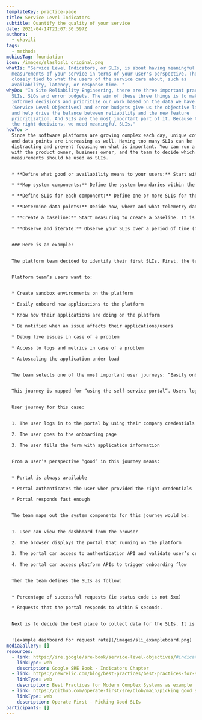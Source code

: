 ```yaml
---
templateKey: practice-page
title: Service Level Indicators
subtitle: Quantify the quality of your service
date: 2021-04-14T21:07:30.597Z
authors:
  - ckavili
tags:
  - methods
mobiusTag: foundation
icon: /images/slaslosli_original.png
whatIs: "Service Level Indicators, or SLIs, is about having meaningful
  measurements of your service in terms of your user's perspective. They are
  closely tied to what the users of the service care about, such as
  availability, latency, or response time. "
whyDo: "In Site Reliability Engineering, there are three important practices:
  SLIs, SLOs and error budgets. The aim of these three things is to make better,
  informed decisions and prioritize our work based on the data we have. SLOs
  (Service Level Objectives) and error budgets give us the objective language
  and help drive the balance between reliability and the new feature
  prioritization. And SLIs are the most important part of it. Because to make
  the right decisions, we need meaningful SLIs."
howTo: >
  Since the software platforms are growing complex each day, unique components
  and data points are increasing as well. Having too many SLIs can be
  distracting and prevent focusing on what is important. You can run a session
  with the product owner, business owner, and the team to decide which
  measurements should be used as SLIs.


  * **Define what good or availability means to your users:** Start with defining critical user journeys by asking questions like “How are your users interacting with the service?” or “What are they hoping to accomplish by using your service?“. This helps to define what good or availability means to the users.

  * **Map system components:** Define the system boundaries within the platform or system-to-system interactions for each user journey. Which parts of your infrastructure do these journeys interact with? This helps to define the components that expose capabilities to the users.

  * **Define SLIs for each component:** Define one or more SLIs for these components. Identify points in your service where you can measure them. These SLIs must reflect the user’s definition of good or availability. Note that it is important to have SLIs as measurements over a period of time, like an hourly window so that you can compare the service performance within a specified timeframe instead of a specific moment. One of the reasons for using SLIs is to enable continuous improvement, so being able to compare past, current and future performance is important. Use SLIs that utilize time metrics, such as "errors per day" or "average latency per hour" to enable comparisons.

  * **Determine data points:** Decide how, where and what telemetry data/metrics to use and create implementation steps. Look for the points closest to the user, so that the data would be representative of their experience.

  * **Create a baseline:** Start measuring to create a baseline. It is important to get baseline data as soon as you can so that you can start making informed decisions and measure progress, even if it might feel better to fix a few things first before enabling the measurements that it would look “better”.

  * **Observe and iterate:** Observe your SLIs over a period of time (for example 1 or 2 weeks), track the correlation with user happiness, and iterate over them to get a better understanding of your service’s performance.


  ### Here is an example:


  The platform team decided to identify their first SLIs. First, the team lists the important user journeys.


  Platform team’s users want to:


  * Create sandbox environments on the platform

  * Easily onboard new applications to the platform

  * Know how their applications are doing on the platform

  * Be notified when an issue affects their applications/users

  * Debug live issues in case of a problem

  * Access to logs and metrics in case of a problem

  * Autoscaling the application under load


  The team selects one of the most important user journeys: “Easily onboard new applications to the platform"


  This journey is mapped for “using the self-service portal”. Users log in to the self-service portal and then complete the necessary information in order to get their application onto the platform.


  User journey for this case:


  1. The user logs in to the portal by using their company credentials

  2. The user goes to the onboarding page

  3. The user fills the form with application information


  From a user’s perspective “good” in this journey means:


  * Portal is always available

  * Portal authenticates the user when provided the right credentials

  * Portal responds fast enough


  The team maps out the system components for this journey would be:


  1. User can view the dashboard from the browser

  2. The browser displays the portal that running on the platform

  3. The portal can access to authentication API and validate user’s credentials

  4. The portal can access platform APIs to trigger onboarding flow


  Then the team defines the SLIs as follow:


  * Percentage of successful requests (ie status code is not 5xx)

  * Requests that the portal responds to within 5 seconds.


  Next is to decide the best place to collect data for the SLIs. It is important to select the point closest to the user. The team decides where to collect data and creates a dashboard to display that to reflect their service quality.


  ![example dashboard for request rate](/images/sli_exampleboard.png)
mediaGallery: []
resources:
  - link: https://sre.google/sre-book/service-level-objectives/#indicators-o8seIAcZ
    linkType: web
    description: Google SRE Book - Indicators Chapter
  - link: https://newrelic.com/blog/best-practices/best-practices-for-setting-slos-and-slis-for-modern-complex-systems
    linkType: web
    description: Best Practices for Modern Complex Systems as example
  - link: https://github.com/operate-first/sre/blob/main/picking_good_slis.md
    linkType: web
    description: Operate First - Picking Good SLIs
participants: []
---
```


